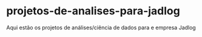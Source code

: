 # projetos-de-analises-para-jadlog
Aqui estão os projetos de análises/ciência de dados para e empresa Jadlog
